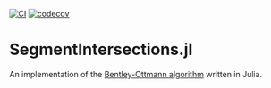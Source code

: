 [![CI](https://github.com/arnauqb/SegmentIntersections.jl/actions/workflows/blank.yml/badge.svg)](https://github.com/arnauqb/SegmentIntersections.jl/actions/workflows/blank.yml)
[![codecov](https://codecov.io/gh/arnauqb/SegmentIntersections.jl/branch/main/graph/badge.svg?token=8XT5Y1JCTY)](https://codecov.io/gh/arnauqb/SegmentIntersections.jl)

# SegmentIntersections.jl

An implementation of the [Bentley-Ottmann algorithm](https://en.wikipedia.org/wiki/Bentley%E2%80%93Ottmann_algorithm) written in Julia.
